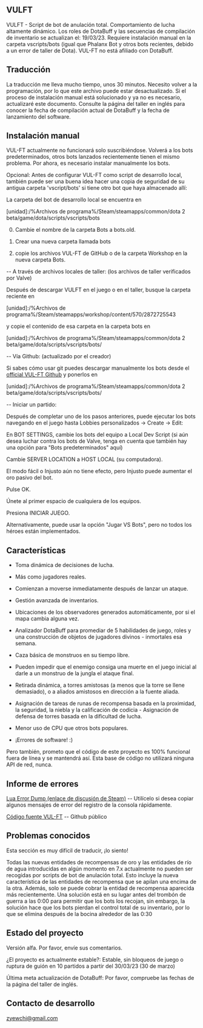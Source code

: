 ## VULFT


VULFT - Script de bot de anulación total. Comportamiento de lucha altamente dinámico. Los roles de DotaBuff y las secuencias de compilación de inventario se actualizan el: 19/03/23. Requiere instalación manual en la carpeta vscripts/bots (igual que Phalanx Bot y otros bots recientes, debido a un error de taller de Dota). VUL-FT no está afiliado con DotaBuff.



##  Traducción 

La traducción me lleva mucho tiempo, unos 30 minutos. Necesito volver a la programación, por lo que este archivo puede estar desactualizado. Si el proceso de instalación manual está solucionado y ya no es necesario, actualizaré este documento. Consulte la página del taller en inglés para conocer la fecha de compilación actual de DotaBuff y la fecha de lanzamiento del software.



##  Instalación manual 

VUL-FT actualmente no funcionará solo suscribiéndose. Volverá a los bots predeterminados, otros bots lanzados recientemente tienen el mismo problema. Por ahora, es necesario instalar manualmente los bots.



Opcional: Antes de configurar VUL-FT como script de desarrollo local, también puede ser una buena idea hacer una copia de seguridad de su antigua carpeta 'vscript/bots' si tiene otro bot que haya almacenado allí:

La carpeta del bot de desarrollo local se encuentra en

[unidad]:/%Archivos de programa%/Steam/steamapps/common/dota 2 beta/game/dota/scripts/vscripts/bots

0) Cambie el nombre de la carpeta Bots a bots.old.

1) Crear una nueva carpeta llamada bots

2) copie los archivos VUL-FT de GitHub o de la carpeta Workshop en la nueva carpeta Bots.



-- A través de archivos locales de taller: (los archivos de taller verificados por Valve)

Después de descargar VULFT en el juego o en el taller, busque la carpeta reciente en

[unidad]:/%Archivos de programa%/Steam/steamapps/workshop/content/570/2872725543

y copie el contenido de esa carpeta en la carpeta bots en

[unidad]:/%Archivos de programa%/Steam/steamapps/common/dota 2 beta/game/dota/scripts/vscripts/bots/



-- Vía Github: (actualizado por el creador)

Si sabes cómo usar git puedes descargar manualmente los bots desde el [official VUL-FT Github](https://github.com/yewchi/vulft) y ponerlos en

[unidad]:/%Archivos de programa%/Steam/steamapps/common/dota 2 beta/game/dota/scripts/vscripts/bots/



-- Iniciar un partido:

Después de completar uno de los pasos anteriores, puede ejecutar los bots navegando en el juego hasta Lobbies personalizados -> Create -> Edit:

En BOT SETTINGS, cambie los bots del equipo a Local Dev Script (si aún desea luchar contra los bots de Valve, tenga en cuenta que también hay una opción para "Bots predeterminados" aquí)

Cambie SERVER LOCATION a HOST LOCAL (su computadora).

El modo fácil o Injusto aún no tiene efecto, pero Injusto puede aumentar el oro pasivo del bot.

Pulse OK.

Únete al primer espacio de cualquiera de los equipos.

Presiona INICIAR JUEGO.



Alternativamente, puede usar la opción "Jugar VS Bots", pero no todos los héroes están implementados.



##  Características 

- Toma dinámica de decisiones de lucha.

- Más como jugadores reales.

- Comienzan a moverse inmediatamente después de lanzar un ataque.

- Gestión avanzada de inventarios.

- Ubicaciones de los observadores generados automáticamente, por si el mapa cambia alguna vez.

- Analizador DotaBuff para promediar de 5 habilidades de juego, roles y una construcción de objetos de jugadores divinos - inmortales esa semana.

- Caza básica de monstruos en su tiempo libre.

- Pueden impedir que el enemigo consiga una muerte en el juego inicial al darle a un monstruo de la jungla el ataque final.

- Retirada dinámica, a torres amistosas (a menos que la torre se llene demasiado), o a aliados amistosos en dirección a la fuente aliada.

- Asignación de tareas de runas de recompensa basada en la proximidad, la seguridad, la niebla y la calificación de codicia - Asignación de defensa de torres basada en la dificultad de lucha.

- Menor uso de CPU que otros bots populares.

- ¡Errores de software! :)



Pero también, prometo que el código de este proyecto es 100% funcional fuera de línea y se mantendrá así. Esta base de código no utilizará ninguna API de red, nunca.

##  Informe de errores 

[ Lua Error Dump (enlace de discusión de Steam)](https://steamcommunity.com/workshop/filedetails/discussion/2872725543/3648503910213521285/) -- Utilícelo si desea copiar algunos mensajes de error del registro de la consola rápidamente.

[ Código fuente VUL-FT](https://github.com/Yewchi/vulft) -- Github público



##  Problemas conocidos 

Esta sección es muy difícil de traducir, ¡lo siento!



Todas las nuevas entidades de recompensas de oro y las entidades de río de agua introducidas en algún momento en 7.x actualmente no pueden ser recogidas por scripts de bot de anulación total. Esto incluye la nueva característica de las entidades de recompensa que se apilan una encima de la otra. Además, solo se puede cobrar la entidad de recompensa aparecida más recientemente. Una solución está en su lugar antes del trombón de guerra a las 0:00 para permitir que los bots los recojan, sin embargo, la solución hace que los bots pierdan el control total de su inventario, por lo que se elimina después de la bocina alrededor de las 0:30



##  Estado del proyecto 

Versión alfa. Por favor, envíe sus comentarios.

¿El proyecto es actualmente estable?: Estable, sin bloqueos de juego o ruptura de guión en 10 partidos a partir del 30/03/23 (30 de marzo)

Última meta actualización de DotaBuff: Por favor, compruebe las fechas de la página del taller de inglés.



##  Contacto de desarrollo 

zyewchi@gmail.com

